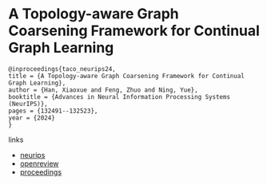 # A Topology-aware Graph Coarsening Framework for Continual Graph Learning

```
@inproceedings{taco_neurips24,
title = {A Topology-aware Graph Coarsening Framework for Continual Graph Learning},
author = {Han, Xiaoxue and Feng, Zhuo and Ning, Yue},
booktitle = {Advances in Neural Information Processing Systems (NeurIPS)},
pages = {132491--132523},
year = {2024}
}
```

links
- [neurips](https://nips.cc/Conferences/2024/Schedule?showEvent=94876)
- [openreview](https://openreview.net/forum?id=VpINEEVLX0)
- [proceedings](https://papers.nips.cc//paper_files/paper/2024/hash/ef283d62b4bce30854a8d4827f331229-Abstract-Conference.html)
